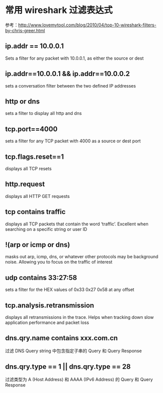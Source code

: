 # 常用 wireshark 过滤表达式

参考：http://www.lovemytool.com/blog/2010/04/top-10-wireshark-filters-by-chris-greer.html

## ip.addr == 10.0.0.1

Sets a filter for any packet with 10.0.0.1, as either the source or dest

## ip.addr==10.0.0.1  && ip.addr==10.0.0.2

sets a conversation filter between the two defined IP addresses

## http or dns

sets a filter to display all http and dns

## tcp.port==4000

sets a filter for any TCP packet with 4000 as a source or dest port

## tcp.flags.reset==1

displays all TCP resets

## http.request

displays all HTTP GET requests

## tcp contains traffic

displays all TCP packets that contain the word ‘traffic’. Excellent when searching on a specific string or user ID

## !(arp or icmp or dns)

masks out arp, icmp, dns, or whatever other protocols may be background noise. Allowing you to focus on the traffic of interest

## udp contains 33:27:58

sets a filter for the HEX values of 0x33 0x27 0x58 at any offset

## tcp.analysis.retransmission

displays all retransmissions in the trace. Helps when tracking down slow application performance and packet loss

## dns.qry.name contains xxx.com.cn

过滤 DNS Query string 中包含指定子串的 Query 和 Query Response

## dns.qry.type == 1 || dns.qry.type == 28

过滤类型为 A (Host Address) 和 AAAA (IPv6 Address) 的 Query 和 Query Response




